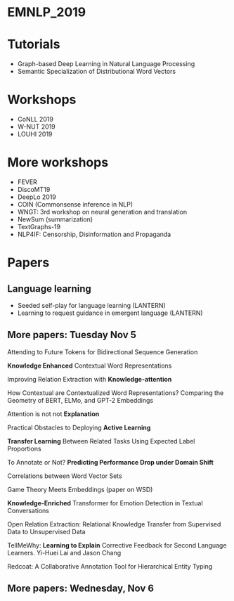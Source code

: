 # EMNLP_2019

# Tutorials

- Graph-based Deep Learning in Natural Language
Processing
- Semantic Specialization of Distributional Word Vectors

# Workshops

- CoNLL 2019
- W-NUT 2019
- LOUHI 2019

# More workshops

- FEVER
- DiscoMT19
- DeepLo 2019
- COIN (Commonsense inference in NLP)
- WNGT: 3rd workshop on neural generation and translation
- NewSum (summarization)
- TextGraphs-19
- NLP4IF: Censorship, Disinformation and Propaganda

# Papers

## Language learning
 
- Seeded self-play for language learning (LANTERN)
- Learning to request guidance in emergent language (LANTERN)

## More papers: Tuesday Nov 5

Attending to Future Tokens for Bidirectional Sequence Generation

**Knowledge Enhanced** Contextual Word Representations

Improving Relation Extraction with **Knowledge-attention**

How Contextual are Contextualized Word Representations? Comparing the Geometry of BERT, ELMo, and GPT-2 Embeddings

Attention is not not **Explanation**

Practical Obstacles to Deploying **Active Learning**

**Transfer Learning** Between Related Tasks Using Expected Label Proportions

To Annotate or Not? **Predicting Performance Drop under Domain Shift**

Correlations between Word Vector Sets

Game Theory Meets Embeddings (paper on WSD)

**Knowledge-Enriched** Transformer for Emotion Detection in Textual Conversations

Open Relation Extraction: Relational Knowledge Transfer from Supervised Data to Unsupervised Data

TellMeWhy: **Learning to Explain** Corrective Feedback for Second Language Learners. Yi-Huei Lai and Jason Chang  

Redcoat: A Collaborative Annotation Tool for Hierarchical Entity Typing

## More papers: Wednesday, Nov 6
